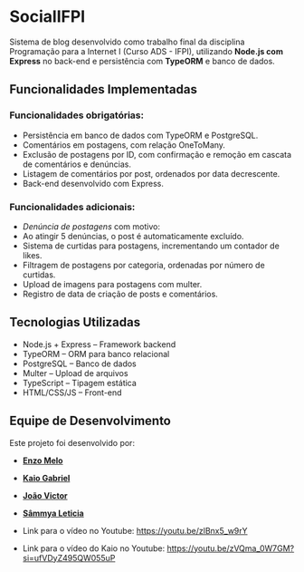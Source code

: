 # SocialIFPI

Sistema de blog desenvolvido como trabalho final da disciplina Programação para a Internet I (Curso ADS - IFPI), utilizando **Node.js com Express** no back-end e persistência com **TypeORM** e banco de dados.

## Funcionalidades Implementadas

### Funcionalidades obrigatórias:

-  Persistência em banco de dados com TypeORM e PostgreSQL.
-  Comentários em postagens, com relação OneToMany.
-  Exclusão de postagens por ID, com confirmação e remoção em cascata de comentários e denúncias.
-  Listagem de comentários por post, ordenados por data decrescente.
-  Back-end desenvolvido com Express.

### Funcionalidades adicionais:

-  *Denúncia de postagens* com motivo:
  - Ao atingir 5 denúncias, o post é automaticamente excluído.
-  Sistema de curtidas para postagens, incrementando um contador de likes.
-  Filtragem de postagens por categoria, ordenadas por número de curtidas.
-  Upload de imagens para postagens com multer.
-  Registro de data de criação de posts e comentários.

## Tecnologias Utilizadas

- Node.js + Express – Framework backend
- TypeORM – ORM para banco relacional
- PostgreSQL – Banco de dados
- Multer – Upload de arquivos
- TypeScript – Tipagem estática
- HTML/CSS/JS – Front-end 

## Equipe de Desenvolvimento

Este projeto foi desenvolvido por:

- **[Enzo Melo](https://github.com/EnzoMello)**  
- **[Kaio Gabriel](https://github.com/KaioGabriel-the)**  
- **[João Victor](https://github.com/victordev018)**  
- **[Sâmmya Leticia](https://github.com/samleticias)**

- Link para o vídeo no Youtube: https://youtu.be/zlBnx5_w9rY 
- Link para o vídeo do Kaio no Youtube: https://youtu.be/zVQma_0W7GM?si=ufVDyZ495QW055uP
